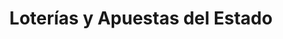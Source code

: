 ---
title: "Loterías y Apuestas del Estado"
url: /picanya/loterias-y-apuestas-del-estado/
shop: lotería
---